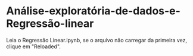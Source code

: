 # Análise-exploratória-de-dados-e-Regressão-linear

Leia o Regressão Linear.ipynb, se o arquivo não carregar da primeira vez, clique em "Reloaded".
